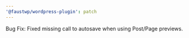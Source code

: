 ```yaml
---
'@faustwp/wordpress-plugin': patch
---
```


Bug Fix: Fixed missing call to autosave when using Post/Page previews.
